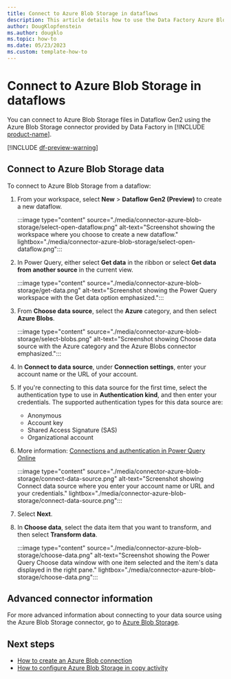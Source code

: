 ```yaml
---
title: Connect to Azure Blob Storage in dataflows
description: This article details how to use the Data Factory Azure Blob Storage connector in Microsoft Fabric to create an Azure Blob Storage connection in dataflows.
author: DougKlopfenstein
ms.author: dougklo
ms.topic: how-to
ms.date: 05/23/2023
ms.custom: template-how-to 
---
```


# Connect to Azure Blob Storage in dataflows

You can connect to Azure Blob Storage files in Dataflow Gen2 using the Azure Blob Storage connector provided by Data Factory in [!INCLUDE [product-name](../includes/product-name.md)].

[!INCLUDE [df-preview-warning](includes/data-factory-preview-warning.md)]

## Connect to Azure Blob Storage data

To connect to Azure Blob Storage from a dataflow:

1. From your workspace, select **New** > **Dataflow Gen2 (Preview)** to create a new dataflow.

   :::image type="content" source="./media/connector-azure-blob-storage/select-open-dataflow.png" alt-text="Screenshot showing the workspace where you choose to create a new dataflow." lightbox="./media/connector-azure-blob-storage/select-open-dataflow.png":::

1. In Power Query, either select **Get data** in the ribbon or select **Get data from another source** in the current view.

   :::image type="content" source="./media/connector-azure-blob-storage/get-data.png" alt-text="Screenshot showing the Power Query workspace with the Get data option emphasized.":::

1. From **Choose data source**, select the **Azure** category, and then select **Azure Blobs**.

   :::image type="content" source="./media/connector-azure-blob-storage/select-blobs.png" alt-text="Screenshot showing Choose data source with the Azure category and the Azure Blobs connector emphasized.":::

1. In **Connect to data source**, under **Connection settings**, enter your account name or the URL of your account.

1. If you're connecting to this data source for the first time, select the authentication type to use in **Authentication kind**, and then enter your credentials. The supported authentication types for this data source are:

   - Anonymous
   - Account key
   - Shared Access Signature (SAS)
   - Organizational account

1. More information: [Connections and authentication in Power Query Online](/power-query/connection-authentication-pqo)

   :::image type="content" source="./media/connector-azure-blob-storage/connect-data-source.png" alt-text="Screenshot showing Connect data source where you enter your account name or URL and your credentials." lightbox="./media/connector-azure-blob-storage/connect-data-source.png":::

1. Select **Next**.

1. In **Choose data**, select the data item that you want to transform, and then select **Transform data**.

   :::image type="content" source="./media/connector-azure-blob-storage/choose-data.png" alt-text="Screenshot showing the Power Query Choose data window with one item selected and the item's data displayed in the right pane." lightbox="./media/connector-azure-blob-storage/choose-data.png":::

## Advanced connector information

For more advanced information about connecting to your data source using the Azure Blob Storage connector, go to [Azure Blob Storage](/power-query/connectors/azure-blob-storage).

## Next steps

- [How to create an Azure Blob connection](connector-azure-blob-storage.md)
- [How to configure Azure Blob Storage in copy activity](connector-azure-blob-storage-copy-activity.md)

